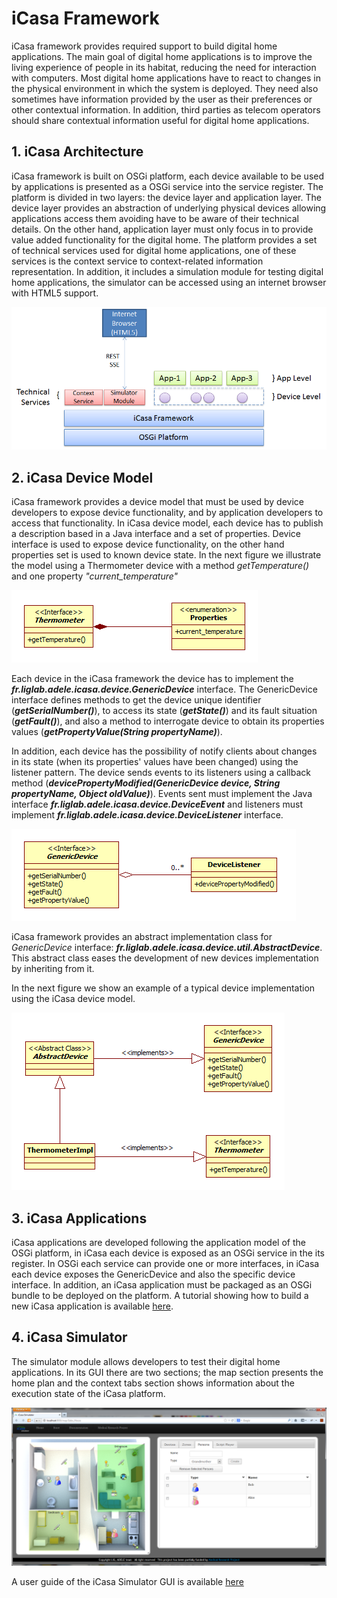 # iCasa Framework

iCasa framework provides required support to build digital home applications. The main goal of digital home applications is to improve the living experience of people in its habitat, reducing the need for interaction with computers. Most digital home applications have to react to changes in the physical environment in which the system is deployed. They need also sometimes have information provided by the user as their preferences or other contextual information. In addition, third parties as telecom operators should share contextual information useful for digital home applications.

<a name="Architecture"></a>
## 1. iCasa Architecture
iCasa framework is built on OSGi platform, each device available to be used by applications is presented as a OSGi service into the service register. The platform is divided in two layers: the device layer and application layer. The device layer provides an abstraction of underlying physical devices allowing applications access them avoiding have to be aware of their technical details. On the other hand, application layer must only focus in to provide value added functionality for the digital home. 
The platform provides a set of technical services used for digital home applications, one of these services is the context service to context-related information representation. In addition, it includes a simulation module for testing digital home applications, the simulator can be accessed using an internet browser with HTML5 support.
   
![iCasa Architecture](overview/architecture.png "iCasa Architecture")



<a name="Model"></a>   
## 2. iCasa Device Model

iCasa framework provides a device model that must be used by device developers to expose device functionality, and by application developers to access that functionality. In iCasa device model, each device has to publish a description based in a Java interface and a set of properties. Device interface is used to expose device functionality, on the other hand properties set is used to known device state. In the next figure we illustrate the model using a Thermometer device with a method _getTemperature()_ and one property _"current_temperature"_

![Thermometer Device Model](overview/thermometer.png "Thermometer Device Model")

Each device in the iCasa framework the device has to implement the ___fr.liglab.adele.icasa.device.GenericDevice___ interface. The GenericDevice interface defines methods to get the device unique identifier (___getSerialNumber()___), to access its state (___getState()___) and its fault situation (___getFault()___), and also a method to interrogate device to obtain its properties values (___getPropertyValue(String propertyName)___).

In addition, each device has the possibility of notify clients about changes in its state (when its properties' values have been changed) using the listener pattern. The device sends events to its listeners using a callback method (___devicePropertyModified(GenericDevice device, String propertyName, Object oldValue)___). Events sent must implement the Java interface ___fr.liglab.adele.icasa.device.DeviceEvent___ and listeners must implement ___fr.liglab.adele.icasa.device.DeviceListener___ interface.

![Device Listener Mechanism](overview/listener.png "Device Listener Mechanism")

iCasa framework provides an abstract implementation class for _GenericDevice_ interface: ___fr.liglab.adele.icasa.device.util.AbstractDevice___. This abstract class eases the development of new devices implementation by inheriting from it. 

In the next figure we show an example of a typical device implementation using the iCasa device model. 

![Device Typical Implementation](overview/implementation.png "Device Typical Implementation")
   
<a name="Applications"></a>      
## 3. iCasa Applications

iCasa applications are developed following the application model of the OSGi platform, in iCasa each device is exposed as an OSGi service in the its register. In OSGi each service can provide one or more interfaces, in iCasa each device exposes the GenericDevice and also the specific device interface.
In addition, an iCasa application must be packaged as an OSGi bundle to be deployed on the platform. A tutorial showing how to build a new iCasa application is available [here](tutoIDE.html).
   
<a name="Simulator"></a>   
## 4. iCasa Simulator

The simulator module allows developers to test their digital home applications. In its GUI there are two sections; the map section presents the home plan and the context tabs section shows information about the execution state of the iCasa platform. 

![iCasa Simulator GUI](guide/main-interface.png "iCasa Simulator GUI")

A user guide of the iCasa Simulator GUI is available [here](guide.html)
